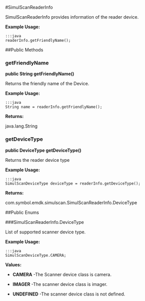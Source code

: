 #SimulScanReaderInfo

SimulScanReaderInfo provides information of the reader device.
 
 

**Example Usage:**
	
	:::java	
	readerInfo.getFriendlyName();


##Public Methods

### getFriendlyName

**public String getFriendlyName()**

Returns the friendly name of the Device.
 
 

**Example Usage:**
	
	:::java	
	String name = readerInfo.getFriendlyName();


**Returns:**

java.lang.String

### getDeviceType

**public DeviceType getDeviceType()**

Returns the reader device type
 
 

**Example Usage:**
	
	:::java	
	SimulScanDeviceType deviceType = readerInfo.getDeviceType();


**Returns:**

com.symbol.emdk.simulscan.SimulScanReaderInfo.DeviceType

##Public Enums

###SimulScanReaderInfo.DeviceType

List of supported scanner device type.
 
 

**Example Usage:**
	
	:::java	
	SimulScanDeviceType.CAMERA;


**Values:**

* **CAMERA** -The Scanner device class is camera.

* **IMAGER** -The scanner device class is imager.

* **UNDEFINED** -The scanner device class is not defined.

